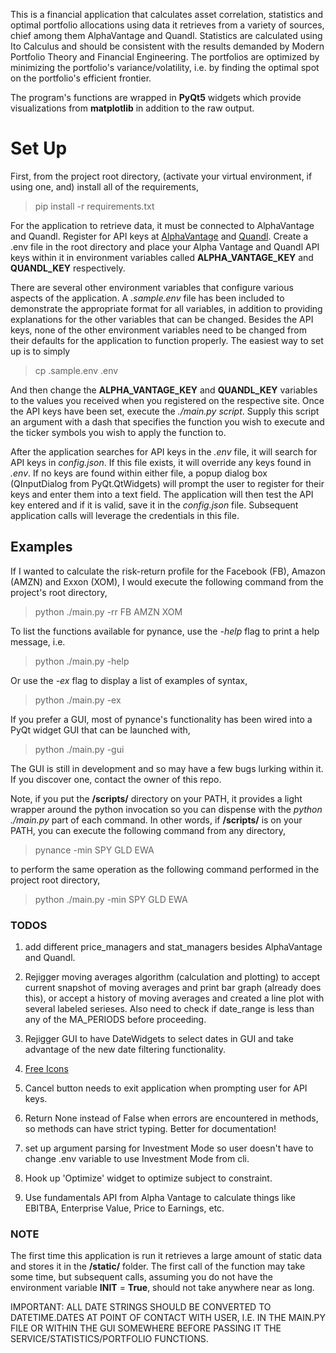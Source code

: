 This is a financial application that calculates asset correlation, statistics and optimal portfolio allocations using data it retrieves from a variety of sources, chief among them AlphaVantage and Quandl. Statistics are calculated using Ito Calculus and should be consistent with the results demanded by Modern Portfolio Theory and Financial Engineering. The portfolios are optimized by minimizing the portfolio's variance/volatility, i.e. by finding the optimal spot on the portfolio's efficient frontier.

The program's functions are wrapped in <b>PyQt5</b> widgets which provide visualizations from <b>matplotlib</b> in addition to the raw output.

# Set Up

First, from the project root directory, (activate your virtual environment, if using one, and) install all of the requirements,

> pip install -r requirements.txt

For the application to retrieve data, it must be connected to AlphaVantage and Quandl. Register for API keys at [AlphaVantage](https://www.alphavantage.co) and [Quandl](https://www.quandl.com/). Create a .env file in the root directory and place your Alpha Vantage and Quandl API keys within it in environment variables called <b>ALPHA_VANTAGE_KEY</b> and <b>QUANDL_KEY</b> respectively. 

There are several other environment variables that configure various aspects of the application. A <i>.sample.env</i> file has been included to demonstrate the appropriate format for all variables, in addition to providing explanations for the other variables that can be changed. Besides the API keys, none of the other environment variables need to be changed from their defaults for the application to function properly. The easiest way to set up is to simply 

> cp .sample.env .env

And then change the <b>ALPHA_VANTAGE_KEY</b> and <b>QUANDL_KEY</b> variables to the values you received when you registered on the respective site. Once the API keys have been set, execute the <i>./main.py script</i>. Supply this script an argument with a dash that specifies the function you wish to execute and the ticker symbols you wish to apply the function to. 

After the application searches for API keys in the <i>.env</i> file, it will search for API keys in <i>config.json</i>. If this file exists, it will override any keys found in <i>.env</i>. If no keys are found within either file, a popup dialog box (QInputDialog from PyQt.QtWidgets) will prompt the user to register for their keys and enter them into a text field. The application will then test the API key entered and if it is valid, save it in the <i>config.json</i> file. Subsequent application calls will leverage the credentials in this file.

## Examples 

If I wanted to calculate the risk-return profile for the Facebook (FB), Amazon (AMZN) and Exxon (XOM), I would execute the following command from the project's root directory,

> python ./main.py -rr FB AMZN XOM

To list the functions available for pynance, use the <i>-help</i> flag to print a help message, i.e.

> python ./main.py -help

Or use the <i>-ex</i> flag to display a list of examples of syntax,

> python ./main.py -ex

If you prefer a GUI, most of pynance's functionality has been wired into a PyQt widget GUI that can be launched with,

> python ./main.py -gui

The GUI is still in development and so may have a few bugs lurking within it. If you discover one, contact the owner of this repo.

Note, if you put the <b>/scripts/</b> directory on your PATH, it provides a light wrapper around the python invocation so you can dispense with the <i>python ./main.py</i> part of each command. In other words, if <b>/scripts/</b> is on your PATH, you can execute the following command from any directory,

> pynance -min SPY GLD EWA

to perform the same operation as the following command performed in the project root directory,

> python ./main.py -min SPY GLD EWA

### TODOS

1. add different price_managers and stat_managers besides AlphaVantage and Quandl.

2. Rejigger moving averages algorithm (calculation and plotting) to accept current snapshot of moving averages and print bar graph (already does this), or accept a history of moving averages and created a line plot with several labeled serieses. Also need to check if date_range is less than any of the MA_PERIODS before proceeding.

3. Rejigger GUI to have DateWidgets to select dates in GUI and take advantage of the new date filtering functionality.

4. [Free Icons](https://streamlineicons.com/)

5. Cancel button needs to exit application when prompting user for API keys.

6. Return None instead of False when errors are encountered in methods, so methods can have strict typing. Better for documentation! 

7. set up argument parsing for Investment Mode so user doesn't have to change .env variable to use Investment Mode from cli.

8. Hook up 'Optimize' widget to optimize subject to constraint.

9. Use fundamentals API from Alpha Vantage to calculate things like EBITBA, Enterprise Value, Price to Earnings, etc.

### NOTE

The first time this application is run it retrieves a large amount of static data and stores it in the <b>/static/</b> folder. The first call of the function may take some time, but subsequent calls, assuming you do not have the environment variable <b>INIT</b> = <b>True</b>, should not take anywhere near as long.

IMPORTANT: ALL DATE STRINGS SHOULD BE CONVERTED TO DATETIME.DATES AT POINT OF CONTACT WITH USER, I.E. IN THE MAIN.PY FILE OR WITHIN THE GUI SOMEWHERE BEFORE PASSING IT THE SERVICE/STATISTICS/PORTFOLIO FUNCTIONS.